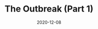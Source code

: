 ---
title: "The Outbreak (Part 1)"
show_title_on_cover: false
date: "2020-12-08"
version: 4
volume: 1
issue: 1
category: "The Dream Begins"
format: "comic-strip-v2022_1-ssdt"
synopsis: "Sam, a kid with SCID, gets a suit that enables him to venture outside, but later finds out that it has hidden sporty powers."
---